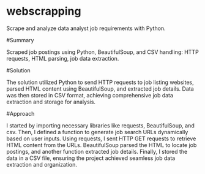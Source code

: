 # webscrapping
Scrape and analyze data analyst job requirements with Python.

#Summary

Scraped job postings using Python, BeautifulSoup, and CSV handling: HTTP requests, HTML parsing, job data extraction.

#Solution

The solution utilized Python to send HTTP requests to job listing websites, parsed HTML content using BeautifulSoup, and extracted job details. Data was then stored in CSV format, achieving comprehensive job data extraction and storage for analysis.


#Approach

I started by importing necessary libraries like requests, BeautifulSoup, and csv. Then, I defined a function to generate job search URLs dynamically based on user inputs. Using requests, I sent HTTP GET requests to retrieve HTML content from the URLs. BeautifulSoup parsed the HTML to locate job postings, and another function extracted job details. Finally, I stored the data in a CSV file, ensuring the project achieved seamless job data extraction and organization.  
